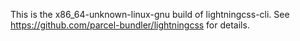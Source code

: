 This is the x86_64-unknown-linux-gnu build of lightningcss-cli. See https://github.com/parcel-bundler/lightningcss for details.